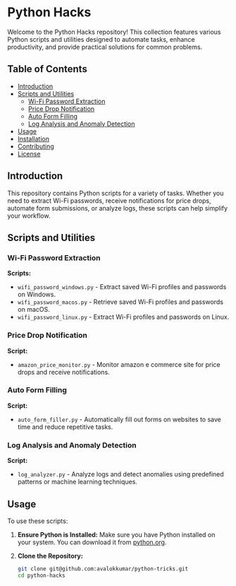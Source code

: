 # Python Hacks

Welcome to the Python Hacks repository! This collection features various Python scripts and utilities designed to automate tasks, enhance productivity, and provide practical solutions for common problems.

## Table of Contents

- [Introduction](#introduction)
- [Scripts and Utilities](#scripts-and-utilities)
  - [Wi-Fi Password Extraction](https://github.com/avalokkumar/python-tricks/tree/main/wifi_pwd_extractor)
  - [Price Drop Notification](https://github.com/avalokkumar/python-tricks/tree/main/price_drop_notification)
  - [Auto Form Filling](https://github.com/avalokkumar/python-tricks/tree/main/auto_form_filling)
  - [Log Analysis and Anomaly Detection](#log-analysis-and-anomaly-detection)
- [Usage](#usage)
- [Installation](#installation)
- [Contributing](#contributing)
- [License](#license)

## Introduction

This repository contains Python scripts for a variety of tasks. Whether you need to extract Wi-Fi passwords, receive notifications for price drops, automate form submissions, or analyze logs, these scripts can help simplify your workflow.

## Scripts and Utilities

### Wi-Fi Password Extraction

**Scripts:**
- `wifi_password_windows.py` - Extract saved Wi-Fi profiles and passwords on Windows.
- `wifi_password_macos.py` - Retrieve saved Wi-Fi profiles and passwords on macOS.
- `wifi_password_linux.py` - Extract Wi-Fi profiles and passwords on Linux.

### Price Drop Notification

**Script:**
- `amazon_price_monitor.py` - Monitor amazon e commerce site for price drops and receive notifications.

### Auto Form Filling

**Script:**
- `auto_form_filler.py` - Automatically fill out forms on websites to save time and reduce repetitive tasks.

### Log Analysis and Anomaly Detection

**Script:**
- `log_analyzer.py` - Analyze logs and detect anomalies using predefined patterns or machine learning techniques.

## Usage

To use these scripts:

1. **Ensure Python is Installed:** Make sure you have Python installed on your system. You can download it from [python.org](https://www.python.org/).
   
2. **Clone the Repository:**
   ```bash
   git clone git@github.com:avalokkumar/python-tricks.git
   cd python-hacks
